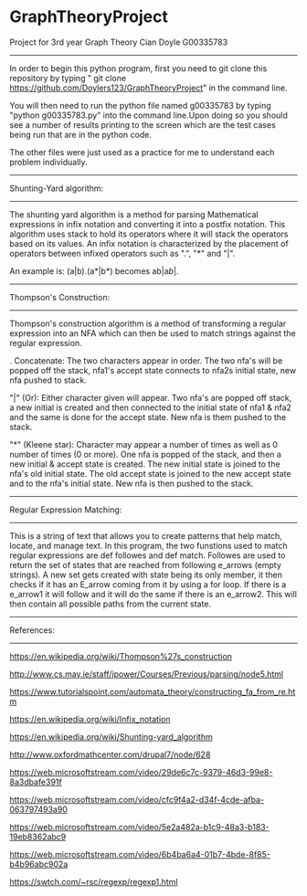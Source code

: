 # GraphTheoryProject
Project for 3rd year Graph Theory
Cian Doyle
G00335783
____________________________________________________________________________________________________________________

In order to begin this python program, first you need to git clone this repository by typing " git clone https://github.com/Doylers123/GraphTheoryProject" in the command line.

You will then need to run the python file named g00335783 by typing "python g00335783.py" into the command line.Upon doing so you should see a number of results printing to the screen which are the test cases being run that are in the python code.

The other files were just used as a practice for me to understand each problem individually.

____________________________________________________________________________________________________________________
Shunting-Yard algorithm:
____________________________________________________________________________________________________________________

The shunting yard algorithm is a method for parsing Mathematical expressions in infix notation and converting it into a postfix notation. This algorithm uses stack to hold its operators where it will stack the operators based on its values. An infix notation is characterized by the placement of operators between infixed operators such as ".", "*" and "|".

An example is: (a|b).(a*|b*) becomes ab|a*b*|.

____________________________________________________________________________________________________________________
Thompson's Construction:
____________________________________________________________________________________________________________________

Thompson's construction algorithm is a method of transforming a regular expression into an NFA which can then be used to match strings against the regular expression.

. Concatenate:
The two characters appear in order. The two nfa's will be popped off the stack, nfa1's accept state connects to nfa2s initial state, new nfa pushed to stack.

"|" (Or):
Either character given will appear.
Two nfa's are popped off stack, a new initial is created and then connected to the initial state of nfa1 & nfa2 and the same is done for the accept state. New nfa is them pushed to the stack.

"*" (Kleene star):
Character may appear a number of times as well as 0 number of times (0 or more).
One nfa is popped of the stack, and then a new initial & accept state is created. The new initial state is joined to the nfa's old initial state. The old accept state is joined to the new accept state and to the nfa's initial state. New nfa is then pushed to the stack.

____________________________________________________________________________________________________________________
Regular Expression Matching: 
____________________________________________________________________________________________________________________

This is a string of text that allows you to create patterns that help match, locate, and manage text. In this program, the two funstions used to match regular expressions are def followes and def match. Followes are used to return the set of states that are reached from following e_arrows (empty strings). A new set gets created with state being its only member, it then checks if it has an E_arrow coming from it by using a for loop. If there is a e_arrow1 it will follow and it will do the same if there is an e_arrow2. This will then contain all possible paths from the current state.

____________________________________________________________________________________________________________________
References:  
____________________________________________________________________________________________________________________

https://en.wikipedia.org/wiki/Thompson%27s_construction

http://www.cs.may.ie/staff/jpower/Courses/Previous/parsing/node5.html

https://www.tutorialspoint.com/automata_theory/constructing_fa_from_re.htm

https://en.wikipedia.org/wiki/Infix_notation

https://en.wikipedia.org/wiki/Shunting-yard_algorithm

http://www.oxfordmathcenter.com/drupal7/node/628

https://web.microsoftstream.com/video/29de6c7c-9379-46d3-99e8-8a3dbafe391f

https://web.microsoftstream.com/video/cfc9f4a2-d34f-4cde-afba-063797493a90

https://web.microsoftstream.com/video/5e2a482a-b1c9-48a3-b183-19eb8362abc9

https://web.microsoftstream.com/video/6b4ba6a4-01b7-4bde-8f85-b4b96abc902a

https://swtch.com/~rsc/regexp/regexp1.html
